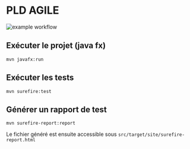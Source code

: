 # PLD AGILE

![example workflow](https://github.com/louislouislouislouis/AGILE/actions/workflows/main.yml/badge.svg)

## Exécuter le projet (java fx)

`mvn javafx:run`

## Exécuter les tests

`mvn surefire:test`

## Générer un rapport de test

`mvn surefire-report:report`

Le fichier généré est ensuite accessible sous `src/target/site/surefire-report.html`
